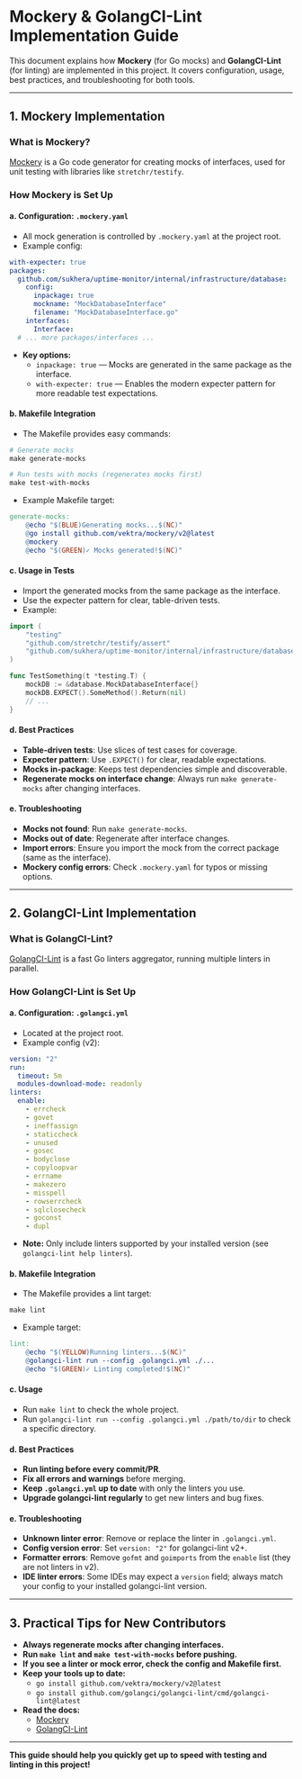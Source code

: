 # Mockery & GolangCI-Lint Implementation Guide

This document explains how **Mockery** (for Go mocks) and **GolangCI-Lint** (for linting) are implemented in this project. It covers configuration, usage, best practices, and troubleshooting for both tools.

---

## 1. Mockery Implementation

### What is Mockery?
[Mockery](https://github.com/vektra/mockery) is a Go code generator for creating mocks of interfaces, used for unit testing with libraries like `stretchr/testify`.

### How Mockery is Set Up

#### a. Configuration: `.mockery.yaml`
- All mock generation is controlled by `.mockery.yaml` at the project root.
- Example config:

```yaml
with-expecter: true
packages:
  github.com/sukhera/uptime-monitor/internal/infrastructure/database:
    config:
      inpackage: true
      mockname: "MockDatabaseInterface"
      filename: "MockDatabaseInterface.go"
    interfaces:
      Interface:
  # ... more packages/interfaces ...
```
- **Key options:**
  - `inpackage: true` — Mocks are generated in the same package as the interface.
  - `with-expecter: true` — Enables the modern expecter pattern for more readable test expectations.

#### b. Makefile Integration
- The Makefile provides easy commands:

```makefile
# Generate mocks
make generate-mocks

# Run tests with mocks (regenerates mocks first)
make test-with-mocks
```
- Example Makefile target:
```makefile
generate-mocks:
	@echo "$(BLUE)Generating mocks...$(NC)"
	@go install github.com/vektra/mockery/v2@latest
	@mockery
	@echo "$(GREEN)✓ Mocks generated!$(NC)"
```

#### c. Usage in Tests
- Import the generated mocks from the same package as the interface.
- Use the expecter pattern for clear, table-driven tests.
- Example:

```go
import (
    "testing"
    "github.com/stretchr/testify/assert"
    "github.com/sukhera/uptime-monitor/internal/infrastructure/database"
)

func TestSomething(t *testing.T) {
    mockDB := &database.MockDatabaseInterface{}
    mockDB.EXPECT().SomeMethod().Return(nil)
    // ...
}
```

#### d. Best Practices
- **Table-driven tests**: Use slices of test cases for coverage.
- **Expecter pattern**: Use `.EXPECT()` for clear, readable expectations.
- **Mocks in-package**: Keeps test dependencies simple and discoverable.
- **Regenerate mocks on interface change**: Always run `make generate-mocks` after changing interfaces.

#### e. Troubleshooting
- **Mocks not found**: Run `make generate-mocks`.
- **Mocks out of date**: Regenerate after interface changes.
- **Import errors**: Ensure you import the mock from the correct package (same as the interface).
- **Mockery config errors**: Check `.mockery.yaml` for typos or missing options.

---

## 2. GolangCI-Lint Implementation

### What is GolangCI-Lint?
[GolangCI-Lint](https://golangci-lint.run/) is a fast Go linters aggregator, running multiple linters in parallel.

### How GolangCI-Lint is Set Up

#### a. Configuration: `.golangci.yml`
- Located at the project root.
- Example config (v2):

```yaml
version: "2"
run:
  timeout: 5m
  modules-download-mode: readonly
linters:
  enable:
    - errcheck
    - govet
    - ineffassign
    - staticcheck
    - unused
    - gosec
    - bodyclose
    - copyloopvar
    - errname
    - makezero
    - misspell
    - rowserrcheck
    - sqlclosecheck
    - goconst
    - dupl
```
- **Note:** Only include linters supported by your installed version (see `golangci-lint help linters`).

#### b. Makefile Integration
- The Makefile provides a lint target:

```makefile
make lint
```
- Example target:
```makefile
lint:
	@echo "$(YELLOW)Running linters...$(NC)"
	@golangci-lint run --config .golangci.yml ./...
	@echo "$(GREEN)✓ Linting completed!$(NC)"
```

#### c. Usage
- Run `make lint` to check the whole project.
- Run `golangci-lint run --config .golangci.yml ./path/to/dir` to check a specific directory.

#### d. Best Practices
- **Run linting before every commit/PR**.
- **Fix all errors and warnings** before merging.
- **Keep `.golangci.yml` up to date** with only the linters you use.
- **Upgrade golangci-lint regularly** to get new linters and bug fixes.

#### e. Troubleshooting
- **Unknown linter error**: Remove or replace the linter in `.golangci.yml`.
- **Config version error**: Set `version: "2"` for golangci-lint v2+.
- **Formatter errors**: Remove `gofmt` and `goimports` from the `enable` list (they are not linters in v2).
- **IDE linter errors**: Some IDEs may expect a `version` field; always match your config to your installed golangci-lint version.

---

## 3. Practical Tips for New Contributors
- **Always regenerate mocks after changing interfaces.**
- **Run `make lint` and `make test-with-mocks` before pushing.**
- **If you see a linter or mock error, check the config and Makefile first.**
- **Keep your tools up to date:**
  - `go install github.com/vektra/mockery/v2@latest`
  - `go install github.com/golangci/golangci-lint/cmd/golangci-lint@latest`
- **Read the docs:**
  - [Mockery](https://github.com/vektra/mockery)
  - [GolangCI-Lint](https://golangci-lint.run/)

---

**This guide should help you quickly get up to speed with testing and linting in this project!**